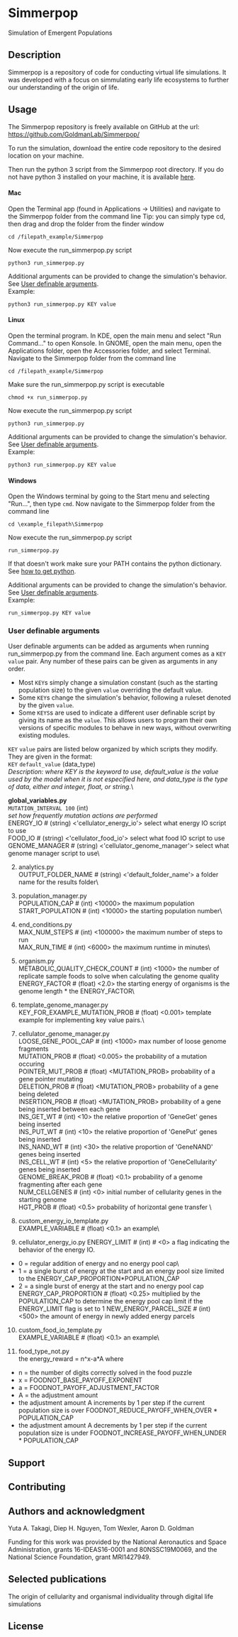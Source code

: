 # Simmerpop
Simulation of Emergent Populations

## Description
Simmerpop is a repository of code for conducting virtual life simulations. It was developed with a focus on simmulating early life ecosystems to further our understanding of the origin of life. 

## Usage
The Simmerpop repository is freely available on GitHub at the url: 
https://github.com/GoldmanLab/Simmerpop/

To run the simulation, download the entire code repository to the desired location on your machine. 

Then run the python 3 script from the Simmerpop root directory. 
If you do not have python 3 installed on your machine, it is available [here](https://www.python.org/downloads/).

#### Mac
Open the Terminal app (found in Applications -> Utilities) and navigate to the Simmerpop folder from the command line
Tip: you can simply type cd, then drag and drop the folder from the finder window
```
cd /filepath_example/Simmerpop
```
Now execute the run_simmerpop.py script
```
python3 run_simmerpop.py
```
Additional arguments can be provided to change the simulation's behavior. See [User definable arguments](#user-definable-arguments).  
Example:
```
python3 run_simmerpop.py KEY value
```

#### Linux
Open the terminal program. In KDE, open the main menu and select "Run Command..." to open Konsole. In GNOME, open the main menu, open the Applications folder, open the Accessories folder, and select Terminal. Navigate to the Simmerpop folder from the command line
```
cd /filepath_example/Simmerpop
```
Make sure the run_simmerpop.py script is executable
```
chmod +x run_simmerpop.py
```
Now execute the run_simmerpop.py script
```
python3 run_simmerpop.py
```
Additional arguments can be provided to change the simulation's behavior. See [User definable arguments](#user-definable-arguments).  
Example:
```
python3 run_simmerpop.py KEY value
```

#### Windows
Open the Windows terminal by going to the Start menu and selecting "Run...", then type ```cmd```. Now navigate to the Simmerpop folder from the command line
```
cd \example_filepath\Simmerpop
```
Now execute the run_simmerpop.py script
```
run_simmerpop.py
```
If that doesn't work make sure your PATH contains the python dictionary. See [how to get python](https://en.wikibooks.org/wiki/Python_Programming/Getting_Python).

Additional arguments can be provided to change the simulation's behavior. See [User definable arguments](#user-definable-arguments).  
Example:
```
run_simmerpop.py KEY value
```

### User definable arguments
User definable arguments can be added as arguments when running run_simmerpop.py from the command line. Each argument comes as a `KEY` `value` pair. Any number of these pairs can be given as arguments in any order. 
* Most `KEY`s simply change a simulation constant (such as the starting population size) to the given `value` overriding the default value. 
* Some `KEY`s change the simulation's behavior, following a ruleset denoted by the given `value`. 
* Some `KEYS`s are used to indicate a different user definable script by giving its name as the `value`. This allows users to program their own versions of specific modules to behave in new ways, without overwriting existing modules. 

`KEY` `value` pairs are listed below organized by which scripts they modify. They are given in the format:\
`KEY` `default_value` (data_type)\
*Description: where KEY is the keyword to use, default_value is the value used by the model when it is not especified here, and data_type is the type of data, either and integer, float, or string.*\


**global_variables.py**\
`MUTATION_INTERVAL 100` (int) \
*set how frequently mutation actions are performed*\
ENERGY_IO # (string) <'cellulator_energy_io'> select what energy IO script to use\
FOOD_IO # (string) <'cellulator_food_io'> select what food IO script to use\
GENOME_MANAGER # (string) <'cellulator_genome_manager'> select what genome manager script to use\

2. analytics.py\
OUTPUT_FOLDER_NAME # (string) <'default_folder_name'> a folder name for the results folder\

3. population_manager.py\
POPULATION_CAP # (int) <10000> the maximum population\
START_POPULATION # (int) <10000> the starting population number\

4. end_conditions.py\
MAX_NUM_STEPS # (int) <100000> the maximum number of steps to run\
MAX_RUN_TIME # (int) <6000> the maximum runtime in minutes\

5. organism.py\
METABOLIC_QUALITY_CHECK_COUNT # (int) <1000> the number of replicate sample foods to solve when calculating the genome quality\
ENERGY_FACTOR # (float) <2.0> the starting energy of organisms is the genome length * the ENERGY_FACTOR\

6. template_genome_manager.py\
KEY_FOR_EXAMPLE_MUTATION_PROB # (float) <0.001> template example for implementing key value pairs.\

7. cellulator_genome_manager.py\
LOOSE_GENE_POOL_CAP # (int) <1000> max number of loose genome fragments\
MUTATION_PROB # (float) <0.005> the probability of a mutation occuring \
POINTER_MUT_PROB # (float) <MUTATION_PROB> probability of a gene pointer mutating \
DELETION_PROB # (float) <MUTATION_PROB> probability of a gene being deleted \
INSERTION_PROB # (float) <MUTATION_PROB> probability of a gene being inserted between each gene \
INS_GET_WT # (int) <10> the relative proportion of 'GeneGet' genes being inserted\
INS_PUT_WT # (int) <10> the relative proportion of 'GenePut' genes being inserted\
INS_NAND_WT # (int) <30> the relative proportion of 'GeneNAND' genes being inserted\
INS_CELL_WT # (int) <5> the relative proportion of 'GeneCellularity' genes being inserted\
GENOME_BREAK_PROB # (float) <0.1> probability of a genome fragmenting after each gene\
NUM_CELLGENES # (int) <0> initial number of cellularity genes in the starting genome\
HGT_PROB # (float) <0.5> probability of horizontal gene transfer \

8. custom_energy_io_template.py\
EXAMPLE_VARIABLE # (float) <0.1> an example\

9. cellulator_energy_io.py
ENERGY_LIMIT 	# (int) # <0> a flag indicating the behavior of the energy IO. 
+ 0 = regular addition of energy and no energy pool cap\
+ 1 = a single burst of energy at the start and an energy pool size limited to the ENERGY_CAP_PROPORTION*POPULATION_CAP
+ 2 = a single burst of energy at the start and no energy pool cap \
ENERGY_CAP_PROPORTION # (float) <0.25> multiplied by the POPULATION_CAP to determine the energy pool cap limit if the ENERGY_LIMIT flag is set to 1
NEW_ENERGY_PARCEL_SIZE # (int) <500> the amount of energy in newly added energy parcels 

10. custom_food_io_template.py\
EXAMPLE_VARIABLE # (float) <0.1> an example\

11. food_type_not.py \
the energy_reward = n^x-a*A where 
+ n = the number of digits correctly solved in the food puzzle
+ x = FOODNOT_BASE_PAYOFF_EXPONENT
+ a = FOODNOT_PAYOFF_ADJUSTMENT_FACTOR
+ A = the adjustment amount
+ the adjustment amount A increments by 1 per step if the current population size is over FOODNOT_REDUCE_PAYOFF_WHEN_OVER * POPULATION_CAP
+ the adjustment amount A decrements by 1 per step if the current population size is under FOODNOT_INCREASE_PAYOFF_WHEN_UNDER * POPULATION_CAP



## Support

## Contributing

## Authors and acknowledgment
Yuta A. Takagi, Diep H. Nguyen, Tom Wexler, Aaron D. Goldman

Funding for this work was provided by the National Aeronautics and Space Administration, grants 16-IDEAS16-0001 and 80NSSC19M0069, and the National Science Foundation, grant MRI1427949.

## Selected publications
The origin of cellularity and organismal individuality through digital life simulations 

## License


